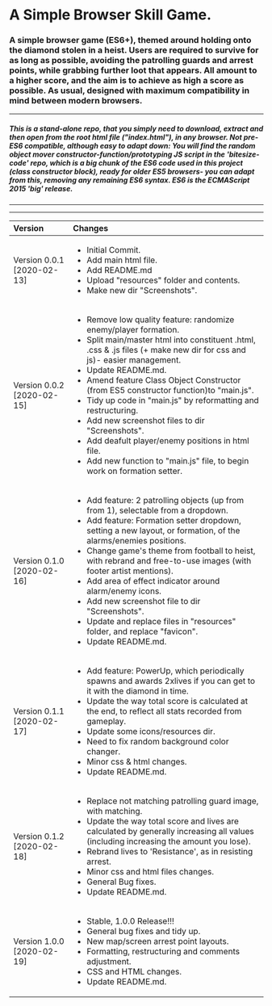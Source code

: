 # A Simple Browser Skill Game.



### A simple browser game (ES6+), themed around holding onto the diamond stolen in a heist. Users are required to survive for as long as possible, avoiding the patrolling guards and arrest points, while grabbing further loot that appears. All amount to a higher score, and the aim is to achieve as high a score as possible. As usual, designed with maximum compatibility in mind between modern browsers.

***

##### <i>This is a stand-alone repo, that you simply need to download, extract and then open from the root html file ("index.html"), in any browser. Not pre-ES6 compatible, although easy to adapt down: You will find the random object mover constructor-function/prototyping JS script in the 'bitesize-code' repo, which is a big chunk of the ES6 code used in this project (class constructor block), ready for older ES5 browsers- you can adapt from this, removing any remaining ES6 syntax. ES6 is the ECMAScript 2015 'big' release.

***
***

|Version| Changes|
|:---|:---|
|Version 0.0.1 [2020-02-13]|<ul><li>Initial Commit.</li><li>Add main html file.</li><li>Add README.md</li><li>Upload "resources" folder and contents.</li><li>Make new dir "Screenshots".</li></ul>|
|Version 0.0.2 [2020-02-15]|<ul><li>Remove low quality feature: randomize enemy/player formation.</li><li>Split main/master html into constituent .html, .css & .js files (+ make new dir for css and js)- easier management.</li><li>Update README.md.</li><li>Amend feature Class Object Constructor (from ES5 constructor function)to "main.js".</li><li>Tidy up code in "main.js" by reformatting and restructuring.</li><li>Add new screenshot files to dir "Screenshots".</li><li>Add deafult player/enemy positions in html file.</li><li>Add new function to "main.js" file, to begin work on formation setter.</li></ul>|
|Version 0.1.0 [2020-02-16]|<ul><li>Add feature: 2 patrolling objects (up from from 1), selectable from a dropdown.</li><li>Add feature: Formation setter dropdown, setting a new layout, or formation, of the alarms/enemies positions.</li><li>Change game's theme from football to heist, with rebrand and free-to-use images (with footer artist mentions).</li><li>Add area of effect indicator around alarm/enemy icons.</li><li>Add new screenshot file to dir "Screenshots".</li><li>Update and replace files in "resources" folder, and replace "favicon".</li><li>Update README.md.</li></ul>|
|Version 0.1.1 [2020-02-17]|<ul><li>Add feature: PowerUp, which periodically spawns and awards 2xlives if you can get to it with the diamond in time.</li><li>Update the way total score is calculated at the end, to reflect all stats recorded from gameplay.</li><li>Update some icons/resources dir.</li><li>Need to fix random background color changer.</li><li>Minor css & html changes.</li><li>Update README.md.</li></ul>|
|Version 0.1.2 [2020-02-18]|<ul><li>Replace not matching patrolling guard image, with matching.</li><li>Update the way total score and lives are calculated by generally increasing all values (including increasing the amount you lose).</li><li>Rebrand lives to 'Resistance', as in resisting arrest.</li><li>Minor css and html files changes.</li><li>General Bug fixes.</li><li>Update README.md.</li></ul>|
|Version 1.0.0 [2020-02-19]|<ul><li>Stable, 1.0.0 Release!!!</li><li>General bug fixes and tidy up.</li><li>New map/screen arrest point layouts.</li><li>Formatting, restructuring and comments adjustment.</li><li>CSS and HTML changes.</li><li>Update README.md.</li></ul>|